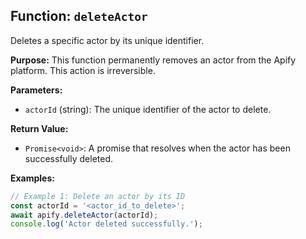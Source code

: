## Function: `deleteActor`

Deletes a specific actor by its unique identifier.

**Purpose:**
This function permanently removes an actor from the Apify platform. This action is irreversible.

**Parameters:**
- `actorId` (string): The unique identifier of the actor to delete.

**Return Value:**
- `Promise<void>`: A promise that resolves when the actor has been successfully deleted.

**Examples:**

```typescript
// Example 1: Delete an actor by its ID
const actorId = '<actor_id_to_delete>';
await apify.deleteActor(actorId);
console.log('Actor deleted successfully.');
```